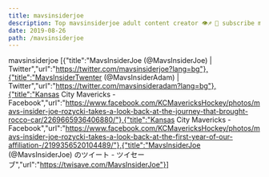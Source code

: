 ```yaml
---
title: mavsinsiderjoe
description: Top mavsinsiderjoe adult content creator 👁♐️ 👑 subscribe mavsinsiderjoe to my porn site below IG mavsinsiderjoe
date: 2019-08-26
path: /mavsinsiderjoe
---
```


mavsinsiderjoe
[{"title":"MavsInsiderJoe (@MavsInsiderJoe) | Twitter","url":"https://twitter.com/mavsinsiderjoe?lang=bg"},{"title":"MavsInsiderTwenter (@MavsInsiderAdam) | Twitter","url":"https://twitter.com/mavsinsideradam?lang=bg"},{"title":"Kansas City Mavericks - Facebook","url":"https://www.facebook.com/KCMavericksHockey/photos/mavs-insider-joe-rozycki-takes-a-look-back-at-the-journey-that-brought-rocco-car/2269665936406880/"},{"title":"Kansas City Mavericks - Facebook","url":"https://www.facebook.com/KCMavericksHockey/photos/mavs-insider-joe-rozycki-takes-a-look-back-at-the-first-year-of-our-affiliation-/2199356520104489/"},{"title":"MavsInsiderJoe (@MavsInsiderJoe) のツイート - ツイセーブ","url":"https://twisave.com/MavsInsiderJoe"}]

